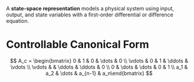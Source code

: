 A **state-space representation** models a physical system using input, output, and state variables with a first-order differential or difference equation. 



# Controllable Canonical Form

$$
A_c = \begin{bmatrix} 0 & 1 & 0 & \dots & 0 \\ \vdots & 0 & 1 & \ddots & \vdots \\ \vdots & & \ddots & \ddots & 0 \\ 0 & \dots & \dots & 0 & 1 \\ a_1 & a_2 & \dots & a_{n-1} & a_n\end{bmatrix}
$$